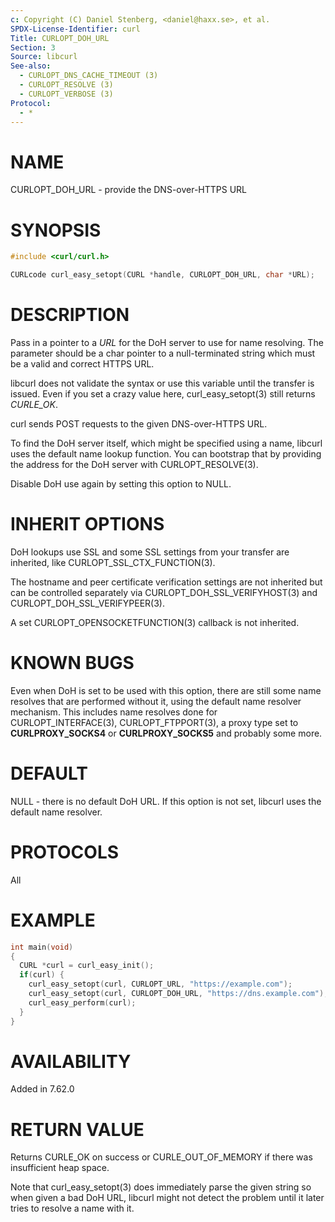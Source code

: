 ```yaml
---
c: Copyright (C) Daniel Stenberg, <daniel@haxx.se>, et al.
SPDX-License-Identifier: curl
Title: CURLOPT_DOH_URL
Section: 3
Source: libcurl
See-also:
  - CURLOPT_DNS_CACHE_TIMEOUT (3)
  - CURLOPT_RESOLVE (3)
  - CURLOPT_VERBOSE (3)
Protocol:
  - *
---
```


# NAME

CURLOPT_DOH_URL - provide the DNS-over-HTTPS URL

# SYNOPSIS

~~~c
#include <curl/curl.h>

CURLcode curl_easy_setopt(CURL *handle, CURLOPT_DOH_URL, char *URL);
~~~

# DESCRIPTION

Pass in a pointer to a *URL* for the DoH server to use for name resolving. The
parameter should be a char pointer to a null-terminated string which must be a
valid and correct HTTPS URL.

libcurl does not validate the syntax or use this variable until the transfer
is issued. Even if you set a crazy value here, curl_easy_setopt(3) still
returns *CURLE_OK*.

curl sends POST requests to the given DNS-over-HTTPS URL.

To find the DoH server itself, which might be specified using a name, libcurl
uses the default name lookup function. You can bootstrap that by providing the
address for the DoH server with CURLOPT_RESOLVE(3).

Disable DoH use again by setting this option to NULL.

# INHERIT OPTIONS

DoH lookups use SSL and some SSL settings from your transfer are inherited,
like CURLOPT_SSL_CTX_FUNCTION(3).

The hostname and peer certificate verification settings are not inherited but
can be controlled separately via CURLOPT_DOH_SSL_VERIFYHOST(3) and
CURLOPT_DOH_SSL_VERIFYPEER(3).

A set CURLOPT_OPENSOCKETFUNCTION(3) callback is not inherited.

# KNOWN BUGS

Even when DoH is set to be used with this option, there are still some name
resolves that are performed without it, using the default name resolver
mechanism. This includes name resolves done for CURLOPT_INTERFACE(3),
CURLOPT_FTPPORT(3), a proxy type set to **CURLPROXY_SOCKS4** or
**CURLPROXY_SOCKS5** and probably some more.

# DEFAULT

NULL - there is no default DoH URL. If this option is not set, libcurl uses
the default name resolver.

# PROTOCOLS

All

# EXAMPLE

~~~c
int main(void)
{
  CURL *curl = curl_easy_init();
  if(curl) {
    curl_easy_setopt(curl, CURLOPT_URL, "https://example.com");
    curl_easy_setopt(curl, CURLOPT_DOH_URL, "https://dns.example.com");
    curl_easy_perform(curl);
  }
}
~~~

# AVAILABILITY

Added in 7.62.0

# RETURN VALUE

Returns CURLE_OK on success or CURLE_OUT_OF_MEMORY if there was insufficient
heap space.

Note that curl_easy_setopt(3) does immediately parse the given string so
when given a bad DoH URL, libcurl might not detect the problem until it later
tries to resolve a name with it.
